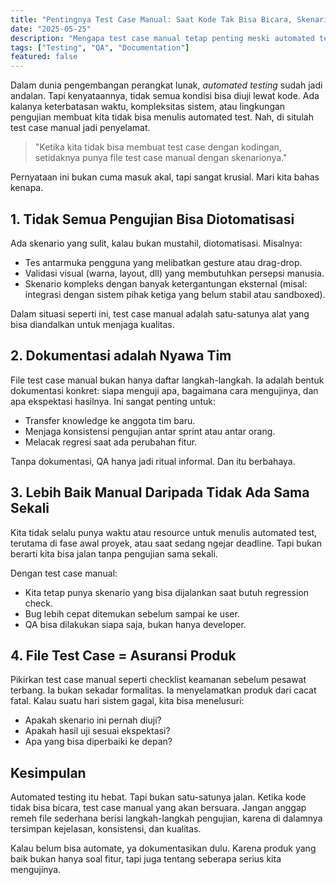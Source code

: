 ```yaml
---
title: "Pentingnya Test Case Manual: Saat Kode Tak Bisa Bicara, Skenario Harus Bekerja"
date: "2025-05-25"
description: "Mengapa test case manual tetap penting meski automated testing sudah jadi standar, lengkap dengan template praktis untuk tim pengembangan."
tags: ["Testing", "QA", "Documentation"]
featured: false
---
```


Dalam dunia pengembangan perangkat lunak, _automated testing_ sudah jadi andalan. Tapi kenyataannya, tidak semua kondisi bisa diuji lewat kode. Ada kalanya keterbatasan waktu, kompleksitas sistem, atau lingkungan pengujian membuat kita tidak bisa menulis automated test. Nah, di situlah test case manual jadi penyelamat.

> "Ketika kita tidak bisa membuat test case dengan kodingan, setidaknya punya file test case manual dengan skenarionya."

Pernyataan ini bukan cuma masuk akal, tapi sangat krusial. Mari kita bahas kenapa.

## 1. Tidak Semua Pengujian Bisa Diotomatisasi

Ada skenario yang sulit, kalau bukan mustahil, diotomatisasi. Misalnya:

- Tes antarmuka pengguna yang melibatkan gesture atau drag-drop.
- Validasi visual (warna, layout, dll) yang membutuhkan persepsi manusia.
- Skenario kompleks dengan banyak ketergantungan eksternal (misal: integrasi dengan sistem pihak ketiga yang belum stabil atau sandboxed).

Dalam situasi seperti ini, test case manual adalah satu-satunya alat yang bisa diandalkan untuk menjaga kualitas.

## 2. Dokumentasi adalah Nyawa Tim

File test case manual bukan hanya daftar langkah-langkah. Ia adalah bentuk dokumentasi konkret: siapa menguji apa, bagaimana cara mengujinya, dan apa ekspektasi hasilnya. Ini sangat penting untuk:

- Transfer knowledge ke anggota tim baru.
- Menjaga konsistensi pengujian antar sprint atau antar orang.
- Melacak regresi saat ada perubahan fitur.

Tanpa dokumentasi, QA hanya jadi ritual informal. Dan itu berbahaya.

## 3. Lebih Baik Manual Daripada Tidak Ada Sama Sekali

Kita tidak selalu punya waktu atau resource untuk menulis automated test, terutama di fase awal proyek, atau saat sedang ngejar deadline. Tapi bukan berarti kita bisa jalan tanpa pengujian sama sekali.

Dengan test case manual:

- Kita tetap punya skenario yang bisa dijalankan saat butuh regression check.
- Bug lebih cepat ditemukan sebelum sampai ke user.
- QA bisa dilakukan siapa saja, bukan hanya developer.

## 4. File Test Case = Asuransi Produk

Pikirkan test case manual seperti checklist keamanan sebelum pesawat terbang. Ia bukan sekadar formalitas. Ia menyelamatkan produk dari cacat fatal. Kalau suatu hari sistem gagal, kita bisa menelusuri:

- Apakah skenario ini pernah diuji?
- Apakah hasil uji sesuai ekspektasi?
- Apa yang bisa diperbaiki ke depan?

## Kesimpulan

Automated testing itu hebat. Tapi bukan satu-satunya jalan. Ketika kode tidak bisa bicara, test case manual yang akan bersuara. Jangan anggap remeh file sederhana berisi langkah-langkah pengujian, karena di dalamnya tersimpan kejelasan, konsistensi, dan kualitas.

Kalau belum bisa automate, ya dokumentasikan dulu. Karena produk yang baik bukan hanya soal fitur, tapi juga tentang seberapa serius kita mengujinya.
